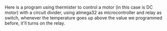 Here is a program using thermister to control a motor (in this case is DC motor) with a circuit divider, using atmega32 as microcontroller and relay as switch, whenever the temperature goes up above the value we programmed before, it'll turns on the relay.

